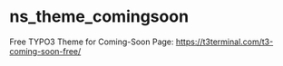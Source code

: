 # ns_theme_comingsoon
Free TYPO3 Theme for Coming-Soon Page: https://t3terminal.com/t3-coming-soon-free/
